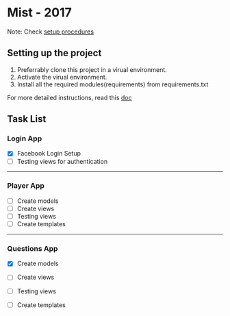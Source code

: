 # Mist - 2017

Note: Check [setup procedures](#setting-up-the-project)

## Setting up the project
1. Preferrably clone this project in a virual environment.
2. Activate the virual environment.
3. Install all the required modules(requirements) from requirements.txt

For more detailed instructions, read this [doc](https://drive.google.com/open?id=1hkTklOuEZ0sIAK7QNysQqenlAGhwVhYcbMsBrCriB0A)

## Task List

### Login App
- [x] Facebook Login Setup
- [ ] Testing views for authentication

---

### Player App
- [ ] Create models
- [ ] Create views
- [ ] Testing views
- [ ] Create templates

---

### Questions App
- [x] Create models
- [ ] Create views
- [ ] Testing views
- [ ] Create templates

